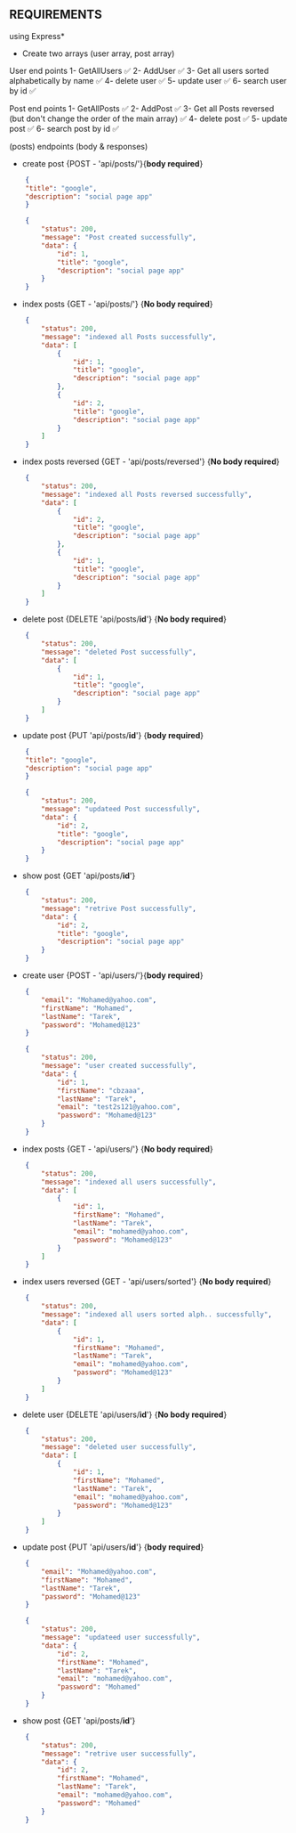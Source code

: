 ## REQUIREMENTS

using Express*
* Create two arrays (user array, post array)

User end points
1- GetAllUsers ✅ 
2- AddUser ✅ 
3- Get all users sorted alphabetically by name  ✅ 
4- delete user ✅ 
5- update user ✅ 
6- search  user by id ✅ 

Post end points
1- GetAllPosts ✅ 
2- AddPost ✅ 
3- Get all Posts reversed (but don't change the order of the main array) ✅ 
4- delete post ✅ 
5- update post ✅ 
6- search post by id ✅ 

(posts) endpoints (body & responses)

- create post {POST - 'api/posts/'}{**body required**}
```json body
    {
    "title": "google",
    "description": "social page app"
    }
```
```json responses
    {
        "status": 200,
        "message": "Post created successfully",
        "data": {
            "id": 1,
            "title": "google",
            "description": "social page app"
        }
    }
```
- index posts {GET - 'api/posts/'} {**No body required**}
```json response
    {
        "status": 200,
        "message": "indexed all Posts successfully",
        "data": [
            {
                "id": 1,
                "title": "google",
                "description": "social page app"
            },
            {
                "id": 2,
                "title": "google",
                "description": "social page app"
            }
        ]
    }
```
- index posts reversed {GET - 'api/posts/reversed'} {**No body required**}
```json response
    {
        "status": 200,
        "message": "indexed all Posts reversed successfully",
        "data": [
            {
                "id": 2,
                "title": "google",
                "description": "social page app"
            },
            {
                "id": 1,
                "title": "google",
                "description": "social page app"
            }
        ]
    }
```
- delete post {DELETE 'api/posts/**id**'} {**No body required**}
```json response
    {
        "status": 200,
        "message": "deleted Post successfully",
        "data": [
            {
                "id": 1,
                "title": "google",
                "description": "social page app"
            }
        ]
    }
```
- update post {PUT 'api/posts/**id**'} {**body required**}
```json body 
    {
    "title": "google",
    "description": "social page app"
    }
```
```json response
    {
        "status": 200,
        "message": "updateed Post successfully",
        "data": {
            "id": 2,
            "title": "google",
            "description": "social page app"
        }
    }
```
- show post {GET 'api/posts/**id**'} 
```json response
    {
        "status": 200,
        "message": "retrive Post successfully",
        "data": {
            "id": 2,
            "title": "google",
            "description": "social page app"
        }
    }
```

- create user {POST - 'api/users/'}{**body required**}
```json body
    {
        "email": "Mohamed@yahoo.com",
        "firstName": "Mohamed",
        "lastName": "Tarek",
        "password": "Mohamed@123"
    }
```
```json responses
    {
        "status": 200,
        "message": "user created successfully",
        "data": {
            "id": 1,
            "firstName": "cbzaaa",
            "lastName": "Tarek",
            "email": "test2s121@yahoo.com",
            "password": "Mohamed@123"
        }
    }
```
- index posts {GET - 'api/users/'} {**No body required**}
```json response
    {
        "status": 200,
        "message": "indexed all users successfully",
        "data": [
            {
                "id": 1,
                "firstName": "Mohamed",
                "lastName": "Tarek",
                "email": "mohamed@yahoo.com",
                "password": "Mohamed@123"
            }
        ]
    }
```
- index users reversed {GET - 'api/users/sorted'} {**No body required**}
```json response
    {
        "status": 200,
        "message": "indexed all users sorted alph.. successfully",
        "data": [
            {
                "id": 1,
                "firstName": "Mohamed",
                "lastName": "Tarek",
                "email": "mohamed@yahoo.com",
                "password": "Mohamed@123"
            }
        ]
    }
```
- delete user {DELETE 'api/users/**id**'} {**No body required**}
```json response
    {
        "status": 200,
        "message": "deleted user successfully",
        "data": [
            {
                "id": 1,
                "firstName": "Mohamed",
                "lastName": "Tarek",
                "email": "mohamed@yahoo.com",
                "password": "Mohamed@123"
            }
        ]
    }
```
- update post {PUT 'api/users/**id**'} {**body required**}
```json body 
    {
        "email": "Mohamed@yahoo.com",
        "firstName": "Mohamed",
        "lastName": "Tarek",
        "password": "Mohamed@123"
    }
```
```json response
    {
        "status": 200,
        "message": "updateed user successfully",
        "data": {
            "id": 2,
            "firstName": "Mohamed",
            "lastName": "Tarek",
            "email": "mohamed@yahoo.com",
            "password": "Mohamed"
        }
    }
```
- show post {GET 'api/posts/**id**'} 
```json response
    {
        "status": 200,
        "message": "retrive user successfully",
        "data": {
            "id": 2,
            "firstName": "Mohamed",
            "lastName": "Tarek",
            "email": "mohamed@yahoo.com",
            "password": "Mohamed"
        }
    }
```
